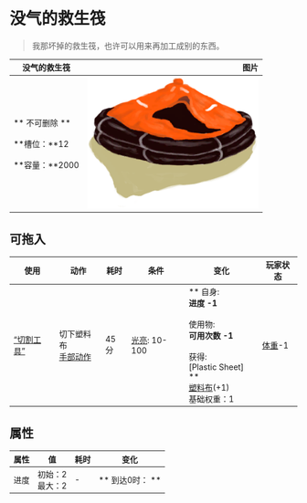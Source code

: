 # 没气的救生筏  
> 我那坏掉的救生筏，也许可以用来再加工成别的东西。  
  
  没气的救生筏  |   图片   
 ----  |  ----:   
 ** 不可删除 **<br><br>**槽位：**12<br><br>**容量：**2000  |  <img decoding="async" src="Sprite/LifeRaft.png" href="a.md" style="max-width:300px;max-height:300px;">   
  
## 可拖入  
使用  |  动作  |  耗时  |  条件  |  变化  |  玩家状态  
----  |  ----  |  ----  |  ----  |  ----  |  ----  
[“切割工具”](tag_Cutter.md)  |  切下塑料布<br>[手部动作](HandAction.md)  |  45分  |  [光亮](Light.md): 10-100  |  ** 自身: **<br>进度  -1<br><br>** 使用物: **<br>可用次数  -1<br><br>** 获得: **<br>** [Plastic Sheet] **<br>  [塑料布](PlasticSheet.md)(+1)<br>基础权重：1  |  [体重](Weight.md)-1  
## 属性   
属性  |  值  |  耗时  |  变化  
----  |  ----  |  ----  |  ----  
进度  |  初始：2<br>最大：2  |  -  |  ** 到达0时： **<br>  


<script>document.title="没气的救生筏 - 卡牌生存百科 Card Survival Wiki";</script>